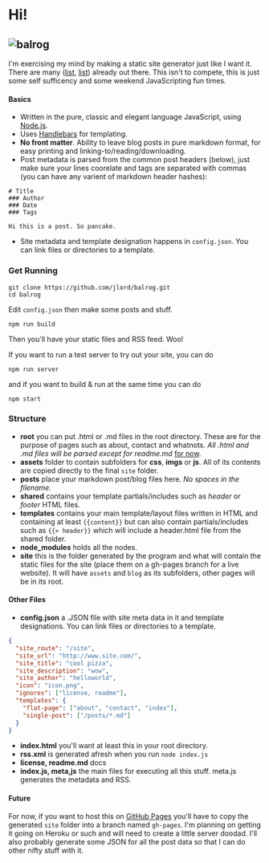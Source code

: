# Hi!

![balrog](assets/imgs/balrog.png)
---

I'm exercising my mind by making a static site generator just like I want it. There are many ([list](https://gist.github.com/davatron5000/2254924), [list](http://blog.bmannconsulting.com/node-static-site-generators/)) already out there. This isn't to compete, this is just some self sufficency and some weekend JavaScripting fun times.

#### Basics

- Written in the pure, classic and elegant language JavaScript, using [Node.js](http://www.nodejs.org).
- Uses [Handlebars](http://handlebarsjs.com/) for templating.
- **No front matter**. Ability to leave blog posts in pure markdown format, for easy printing and linking-to/reading/downloading.
 - Post metadata is parsed from the common post headers (below), just make sure your lines coorelate and tags are separated with commas (you can have any varient of markdown header hashes):

```
# Title
### Author
### Date
### Tags

Hi this is a post. So pancake.
```
- Site metadata and template designation happens in `config.json`. You can link files or directories to a template.

### Get Running

    git clone https://github.com/jlord/balrog.git
    cd balrog

Edit `config.json` then make some posts and stuff.

    npm run build

Then you'll have your static files and RSS feed. Woo!

If you want to run a test server to try out your site, you can do

    npm run server

and if you want to build & run at the same time you can do

    npm start

### Structure

- **root** you can put .html or .md files in the root directory. These are for the purpose of pages such as about, contact and whatnots. _All .html and .md files will be parsed except for readme.md_ [for now](https://github.com/jlord/balrog/issues/5).
- **assets** folder to contain subfolders for **css**, **imgs** or **js**. All of its contents are copied directly to the final `site` folder.
- **posts** place your markdown post/blog files here. _No spaces in the filename._
- **shared** contains your template partials/includes such as _header_ or _footer_ HTML files.
- **templates** contains your main template/layout files written in HTML and containing at least `{{content}}` but can also contain partials/includes such as `{{> header}}` which will include a header.html file from the shared folder.
- **node_modules** holds all the nodes.
- **site** this is the folder generated by the program and what will contain the static files for the site (place them on a gh-pages branch for a live website). It will have `assets` and `blog` as its subfolders, other pages will be in its root.

#### Other Files

- **config.json** a .JSON file with site meta data in it and template designations. You can link files or directories to a template.

```json
{
  "site_route": "/site",
  "site_url": "http://www.site.com/",
  "site_title": "cool pizza",
  "site_description": "wow",
  "site_author": "helloworld",
  "icon": "icon.png",
  "ignores": ["license, readme"],
  "templates": {
    "flat-page": ["about", "contact", "index"],
    "single-post": ["/posts/*.md"]
  }
}
```

- **index.html** you'll want at least this in your root directory.
- **rss.xml** is generated afresh when you run `node index.js`
- **license, readme.md** docs
- **index.js, meta,js** the main files for executing all this stuff. meta.js generates the metadata and RSS.

#### Future

For now, if you want to host this on [GitHub Pages](http://pages.github.com) you'll have to copy the generated `site` folder into a branch named `gh-pages`. I'm planning on getting it going on Heroku or such and will need to create a little server doodad. I'll also probably generate some JSON for all the post data so that I can do other nifty stuff with it.

